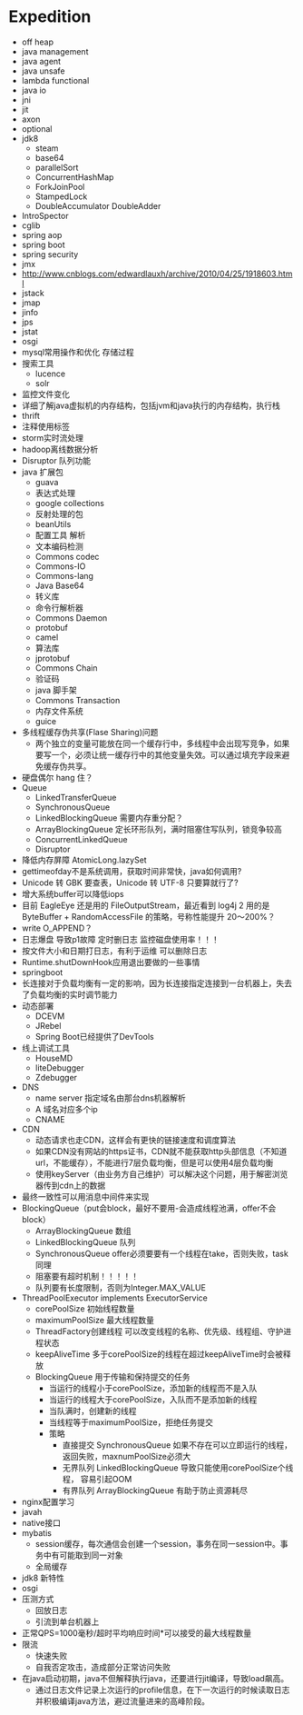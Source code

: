 # Expedition
- off heap
- java management
- java agent
- java unsafe
- lambda functional
- java io
- jni
- jit
- axon
- optional
- jdk8
	- steam
	- base64
	- parallelSort
	- ConcurrentHashMap
	- ForkJoinPool
	- StampedLock
	- DoubleAccumulator DoubleAdder
- IntroSpector
- cglib
- spring aop
- spring boot
- spring security
- jmx
- http://www.cnblogs.com/edwardlauxh/archive/2010/04/25/1918603.html
- jstack
- jmap
- jinfo
- jps
- jstat
- osgi
- mysql常用操作和优化 存储过程
- 搜索工具
	- lucence
	- solr
- 监控文件变化
- 详细了解java虚拟机的内存结构，包括jvm和java执行的内存结构，执行栈
- thrift
- 注释使用标签
- storm实时流处理
- hadoop离线数据分析
- Disruptor 队列功能
- java 扩展包
	- guava
	- 表达式处理
	- google collections
	- 反射处理的包
	- beanUtils
	- 配置工具  解析
	- 文本编码检测
	- Commons codec
	- Commons-IO
	- Commons-lang
	- Java Base64
	- 转义库
	- 命令行解析器
	- Commons Daemon
	- protobuf
	- camel
	- 算法库
	- jprotobuf
	- Commons Chain
	- 验证码
	- java 脚手架
	- Commons Transaction
	- 内存文件系统
	- guice
- 多线程缓存伪共享(Flase Sharing)问题
	- 两个独立的变量可能放在同一个缓存行中，多线程中会出现写竞争，如果要写一个，必须让统一缓存行中的其他变量失效。可以通过填充字段来避免缓存伪共享。
- 硬盘偶尔 hang 住？
- Queue
	- LinkedTransferQueue 
	- SynchronousQueue 
	- LinkedBlockingQueue 需要内存重分配？
	- ArrayBlockingQueue 定长环形队列，满时阻塞住写队列，锁竞争较高
	- ConcurrentLinkedQueue
	- Disruptor
- 降低内存屏障 AtomicLong.lazySet
- gettimeofday不是系统调用，获取时间非常快，java如何调用?
- Unicode 转 GBK 要查表，Unicode 转 UTF-8 只要算就行了?
- 增大系统buffer可以降低iops
- 目前 EagleEye 还是用的 FileOutputStream，最近看到 log4j 2 用的是 ByteBuffer + RandomAccessFile 的策略，号称性能提升 20～200%？
- write O_APPEND？
- 日志爆盘 导致p1故障  定时删日志   监控磁盘使用率！！！
- 按文件大小和日期打日志，有利于运维   可以删除日志
- Runtime.shutDownHook应用退出要做的一些事情
- springboot
- 长连接对于负载均衡有一定的影响，因为长连接指定连接到一台机器上，失去了负载均衡的实时调节能力
- 动态部署
	- DCEVM
	- JRebel
	- Spring Boot已经提供了DevTools
- 线上调试工具
	- HouseMD
	- liteDebugger
	- Zdebugger
- DNS
	- name server 指定域名由那台dns机器解析
	- A 域名对应多个ip
	- CNAME
- CDN  
	- 动态请求也走CDN，这样会有更快的链接速度和调度算法
	- 如果CDN没有网站的https证书，CDN就不能获取http头部信息（不知道url，不能缓存），不能进行7层负载均衡，但是可以使用4层负载均衡
	- 使用keyServer（由业务方自己维护）可以解决这个问题，用于解密浏览器传到cdn上的数据
- 最终一致性可以用消息中间件来实现
- BlockingQueue（put会block，最好不要用-会造成线程池满，offer不会block）
	- ArrayBlockingQueue 数组
	- LinkedBlockingQueue 队列
	- SynchronousQueue offer必须要要有一个线程在take，否则失败，task同理
	- 阻塞要有超时机制！！！！！
	- 队列要有长度限制，否则为Integer.MAX_VALUE
- ThreadPoolExecutor implements ExecutorService
	- corePoolSize 初始线程数量
	- maximumPoolSize 最大线程数量
	- ThreadFactory创建线程 可以改变线程的名称、优先级、线程组、守护进程状态
	- keepAliveTime 多于corePoolSize的线程在超过keepAliveTime时会被释放
	- BlockingQueue 用于传输和保持提交的任务
		- 当运行的线程小于corePoolSize，添加新的线程而不是入队
		- 当运行的线程大于corePoolSize，入队而不是添加新的线程
		- 当队满时，创建新的线程
		- 当线程等于maximumPoolSize，拒绝任务提交
		- 策略
			- 直接提交 SynchronousQueue 如果不存在可以立即运行的线程，返回失败，maxnumPoolSize必须大
			- 无界队列 LinkedBlockingQueue 导致只能使用corePoolSize个线程， 容易引起OOM
			- 有界队列 ArrayBlockingQueue 有助于防止资源耗尽
- nginx配置学习
- javah
- native接口
- mybatis
	- session缓存，每次通信会创建一个session，事务在同一session中。事务中有可能取到同一对象
	- 全局缓存
- jdk8 新特性
- osgi
- 压测方式
	- 回放日志
	- 引流到单台机器上
- 正常QPS=1000毫秒/超时平均响应时间*可以接受的最大线程数量
- 限流
	- 快速失败
	- 自我否定攻击，造成部分正常访问失败
- 在java启动初期，java不但解释执行java，还要进行jit编译，导致load飙高。
	- 通过日志文件记录上次运行的profile信息，在下一次运行的时候读取日志并积极编译java方法，避过流量进来的高峰阶段。
